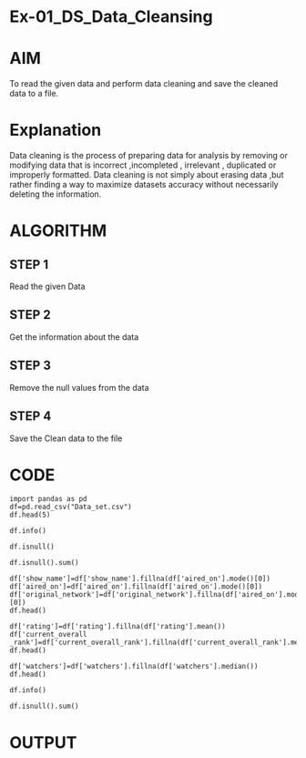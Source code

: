 # Ex-01_DS_Data_Cleansing
# AIM
To read the given data and perform data cleaning and save the cleaned data to a file.

# Explanation
Data cleaning is the process of preparing data for analysis by removing or modifying data that is incorrect ,incompleted , irrelevant , duplicated or improperly formatted. Data cleaning is not simply about erasing data ,but rather finding a way to maximize datasets accuracy without necessarily deleting the information.

# ALGORITHM
## STEP 1
Read the given Data

## STEP 2
Get the information about the data

## STEP 3
Remove the null values from the data

## STEP 4
Save the Clean data to the file

# CODE
```
import pandas as pd
df=pd.read_csv("Data_set.csv")
df.head(5)

df.info()

df.isnull()

df.isnull().sum()

df['show_name']=df['show_name'].fillna(df['aired_on'].mode()[0])
df['aired_on']=df['aired_on'].fillna(df['aired_on'].mode()[0])
df['original_network']=df['original_network'].fillna(df['aired_on'].mode()[0])
df.head()

df['rating']=df['rating'].fillna(df['rating'].mean())
df['current_overall _rank']=df['current_overall_rank'].fillna(df['current_overall_rank'].mean())
df.head()

df['watchers']=df['watchers'].fillna(df['watchers'].median())
df.head()

df.info()

df.isnull().sum()
```
# OUTPUT
